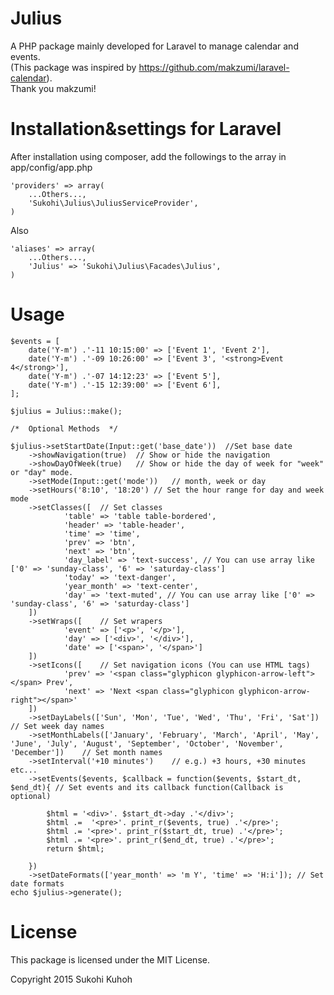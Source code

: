 Julius
====

A PHP package mainly developed for Laravel to manage calendar and events.  
(This package was inspired by https://github.com/makzumi/laravel-calendar).  
Thank you makzumi!

Installation&settings for Laravel
====

After installation using composer, add the followings to the array in  app/config/app.php

    'providers' => array(  
        ...Others...,  
        'Sukohi\Julius\JuliusServiceProvider',
    )

Also

    'aliases' => array(  
        ...Others...,  
        'Julius' => 'Sukohi\Julius\Facades\Julius',
    )

Usage
====  
    
    $events = [
        date('Y-m') .'-11 10:15:00' => ['Event 1', 'Event 2'],
        date('Y-m') .'-09 10:26:00' => ['Event 3', '<strong>Event 4</strong>'],
        date('Y-m') .'-07 14:12:23' => ['Event 5'],
        date('Y-m') .'-15 12:39:00' => ['Event 6'],
    ];
    
	$julius = Julius::make();
	
	/*  Optional Methods  */

	$julius->setStartDate(Input::get('base_date'))	//Set base date
		->showNavigation(true)	// Show or hide the navigation
		->showDayOfWeek(true)	// Show or hide the day of week for "week" or "day" mode.
		->setMode(Input::get('mode'))	// month, week or day
		->setHours('8:10', '18:20')	// Set the hour range for day and week mode
		->setClasses([	// Set classes
				'table' => 'table table-bordered', 
				'header' => 'table-header', 
				'time' => 'time', 
				'prev' => 'btn', 
				'next' => 'btn', 
				'day_label' => 'text-success', // You can use array like ['0' => 'sunday-class', '6' => 'saturday-class']
				'today' => 'text-danger',
				'year_month' => 'text-center', 
				'day' => 'text-muted', // You can use array like ['0' => 'sunday-class', '6' => 'saturday-class']
		])
		->setWraps([	// Set wrapers
				'event' => ['<p>', '</p>'], 
				'day' => ['<div>', '</div>'], 
				'date' => ['<span>', '</span>']
		])
		->setIcons([	// Set navigation icons (You can use HTML tags)
				'prev' => '<span class="glyphicon glyphicon-arrow-left"></span> Prev', 
				'next' => 'Next <span class="glyphicon glyphicon-arrow-right"></span>'
		])
		->setDayLabels(['Sun', 'Mon', 'Tue', 'Wed', 'Thu', 'Fri', 'Sat'])	// Set week day names
		->setMonthLabels(['January', 'February', 'March', 'April', 'May', 'June', 'July', 'August', 'September', 'October', 'November', 'December'])	// Set month names
		->setInterval('+10 minutes')	// e.g.) +3 hours, +30 minutes etc...
		->setEvents($events, $callback = function($events, $start_dt, $end_dt){	// Set events and its callback function(Callback is optional)
			
			$html = '<div>'. $start_dt->day .'</div>';
			$html .=  '<pre>'. print_r($events, true) .'</pre>';
			$html .= '<pre>'. print_r($start_dt, true) .'</pre>';
			$html .= '<pre>'. print_r($end_dt, true) .'</pre>';
			return $html;
			
		})
		->setDateFormats(['year_month' => 'm Y', 'time' => 'H:i']);	// Set date formats
    echo $julius->generate();
    
License
====
This package is licensed under the MIT License.

Copyright 2015 Sukohi Kuhoh